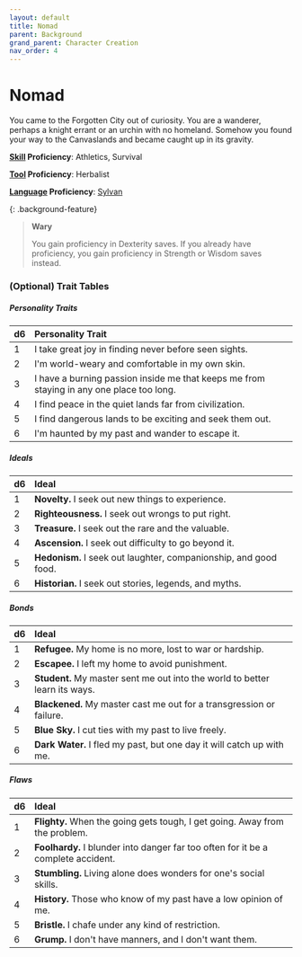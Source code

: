 ```yaml
---
layout: default
title: Nomad
parent: Background
grand_parent: Character Creation
nav_order: 4
---
```


# Nomad

You came to the Forgotten City out of curiosity. You are a wanderer, perhaps a knight errant or an urchin with no homeland. Somehow you found your way to the Canvaslands and became caught up in its gravity. 

**[Skill](../../more/skills) Proficiency**: Athletics, Survival

**[Tool](../../more/tools) Proficiency**: Herbalist

**[Language](../../more/languages/index) Proficiency**: [Sylvan](../../more/languages/secret_languages)

{: .background-feature}
> **Wary**
> 
> You gain proficiency in Dexterity saves. If you already have proficiency, you gain proficiency in Strength or Wisdom saves instead.

### (Optional) Trait Tables

##### Personality Traits

| d6   | Personality Trait                                                                        |
| :--- | :--------------------------------------------------------------------------------------- |
| 1    | I take great joy in finding never before seen sights.                                    |
| 2    | I'm world-weary and comfortable in my own skin.                                          |
| 3    | I have a burning passion inside me that keeps me from staying in any one place too long. |
| 4    | I find peace in the quiet lands far from civilization.                                   |
| 5    | I find dangerous lands to be exciting and seek them out.                                 |
| 6    | I'm haunted by my past and wander to escape it.                                          |

##### Ideals

| d6   | Ideal                                                            |
| :--- | :--------------------------------------------------------------- |
| 1    | **Novelty.** I seek out new things to experience.                |
| 2    | **Righteousness.** I seek out wrongs to put right.               |
| 3    | **Treasure.** I seek out the rare and the valuable.              |
| 4    | **Ascension.** I seek out difficulty to go beyond it.            |
| 5    | **Hedonism.** I seek out laughter, companionship, and good food. |
| 6    | **Historian.** I seek out stories, legends, and myths.           |


##### Bonds

| d6   | Ideal                                                                       |
| :--- | :-------------------------------------------------------------------------- |
| 1    | **Refugee.** My home is no more, lost to war or hardship.                   |
| 2    | **Escapee.** I left my home to avoid punishment.                            |
| 3    | **Student.** My master sent me out into the world to better learn its ways. |
| 4    | **Blackened.** My master cast me out for a transgression or failure.        |
| 5    | **Blue Sky.** I cut ties with my past to live freely.                       |
| 6    | **Dark Water.** I fled my past, but one day it will catch up with me.       |


##### Flaws

| d6   | Ideal                                                                             |
| :--- | :-------------------------------------------------------------------------------- |
| 1    | **Flighty.** When the going gets tough, I get going. Away from the problem.       |
| 2    | **Foolhardy.** I blunder into danger far too often for it be a complete accident. |
| 3    | **Stumbling.** Living alone does wonders for one's social skills.                 |
| 4    | **History.** Those who know of my past have a low opinion of me.                  |
| 5    | **Bristle.** I chafe under any kind of restriction.                               |
| 6    | **Grump.** I don't have manners, and I don't want them.                           |
